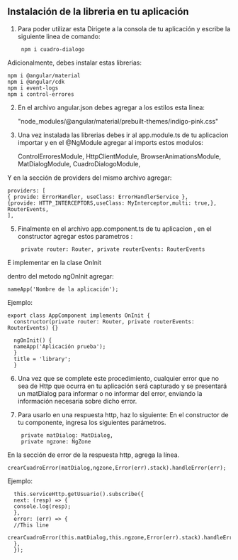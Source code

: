 ## Instalación de la libreria en tu aplicación

1. Para poder utilizar esta Dirigete a la consola de tu aplicación y escribe la siguiente linea de comando: 

        npm i cuadro-dialogo

  Adicionalmente, debes instalar estas librerias:

    npm i @angular/material
    npm i @angular/cdk
    npm i event-logs
    npm i control-errores

2. En el archivo angular.json debes agregar a los estilos esta linea:

    "node_modules/@angular/material/prebuilt-themes/indigo-pink.css"

4. Una vez instalada las librerias debes ir al app.module.ts de tu aplicacion importar y en el @NgModule agregar al imports estos modulos:

    ControlErroresModule,
    HttpClientModule,
    BrowserAnimationsModule,
    MatDialogModule,
    CuadroDialogoModule,

  Y en la sección de providers del mismo archivo agregar:

    providers: [
    { provide: ErrorHandler, useClass: ErrorHandlerService },
    {provide: HTTP_INTERCEPTORS,useClass: MyInterceptor,multi: true,},
    RouterEvents,
    ],

5. Finalmente en el archivo app.component.ts de tu aplicacion , en el constructor agregar estos parametros :

        private router: Router, private routerEvents: RouterEvents  

  E implementar en la clase OnInit

  dentro del metodo ngOnInit agregar:

    nameApp('Nombre de la aplicación');

Ejemplo:

    export class AppComponent implements OnInit {
      constructor(private router: Router, private routerEvents: RouterEvents) {}

      ngOnInit() {
      nameApp('Aplicación prueba');
      }
      title = 'library';
      }

6. Una vez que se complete este procedimiento, cualquier error que no sea de Http que ocurra en tu aplicación será capturado y se presentará un matDialog para informar o no informar del error, enviando la información necesaria sobre dicho error.

7. Para usarlo en una respuesta http, haz lo siguiente:
  En el constructor de tu componente, ingresa los siguientes parámetros.

        private matDialog: MatDialog,
        private ngzone: NgZone

  En la sección de error de la respuesta http, agrega la línea.

    crearCuadroError(matDialog,ngzone,Error(err).stack).handleError(err);

  Ejemplo:

      this.serviceHttp.getUsuario().subscribe({
      next: (resp) => {
      console.log(resp);
      },
      error: (err) => {
      //This line
      crearCuadroError(this.matDialog,this.ngzone,Error(err).stack).handleError(err);
      },
      });
